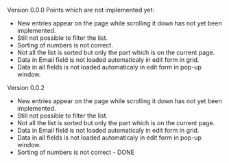 Version 0.0.0
Points which are not implemented yet:
- New entries appear on the page while scrolling it down has not yet been implemented.
- Still not possible to filter the list.
- Sorting of numbers is not correct.
- Not all the list is sorted but only the part which is on the current page.
- Data in Email field is not loaded automaticaly in edit form in grid.
- Data in all fields is not loaded automaticaly in edit form in pop-up window.

Version 0.0.2
- New entries appear on the page while scrolling it down has not yet been implemented.
- Still not possible to filter the list.
- Not all the list is sorted but only the part which is on the current page.
- Data in Email field is not loaded automaticaly in edit form in grid.
- Data in all fields is not loaded automaticaly in edit form in pop-up window.
- Sorting of numbers is not correct - DONE
